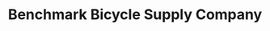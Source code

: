 ---
title: "Benchmark Bicycle Supply Company"
url: /greer/benchmark-bicycle-supply-company/
shop: bicycle
---